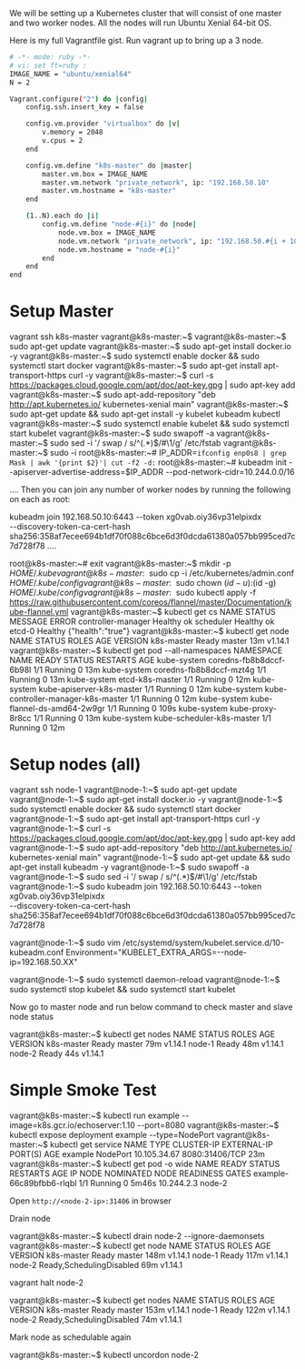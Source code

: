 We will be setting up a Kubernetes cluster that will consist of one master and two worker nodes. All the nodes will run Ubuntu Xenial 64-bit OS.

Here is my full Vagrantfile gist. Run vagrant up to bring up a 3 node.

```bash
# -*- mode: ruby -*-
# vi: set ft=ruby :
IMAGE_NAME = "ubuntu/xenial64"
N = 2

Vagrant.configure("2") do |config|
    config.ssh.insert_key = false

    config.vm.provider "virtualbox" do |v|
        v.memory = 2048
        v.cpus = 2
    end

    config.vm.define "k8s-master" do |master|
        master.vm.box = IMAGE_NAME
        master.vm.network "private_network", ip: "192.168.50.10"
        master.vm.hostname = "k8s-master"
    end

    (1..N).each do |i|
        config.vm.define "node-#{i}" do |node|
            node.vm.box = IMAGE_NAME
            node.vm.network "private_network", ip: "192.168.50.#{i + 10}"
            node.vm.hostname = "node-#{i}"
        end
    end
end
```

Setup Master
============

vagrant ssh k8s-master
vagrant@k8s-master:~$
vagrant@k8s-master:~$ sudo apt-get update
vagrant@k8s-master:~$ sudo apt-get install docker.io -y
vagrant@k8s-master:~$ sudo systemctl enable docker && sudo systemctl start docker
vagrant@k8s-master:~$ sudo apt-get install apt-transport-https curl -y
vagrant@k8s-master:~$ curl -s https://packages.cloud.google.com/apt/doc/apt-key.gpg | sudo apt-key add
vagrant@k8s-master:~$ sudo apt-add-repository "deb http://apt.kubernetes.io/ kubernetes-xenial main"
vagrant@k8s-master:~$ sudo apt-get update && sudo apt-get install -y kubelet kubeadm kubectl
vagrant@k8s-master:~$ sudo systemctl enable kubelet && sudo systemctl start kubelet
vagrant@k8s-master:~$ sudo swapoff -a
vagrant@k8s-master:~$ sudo sed -i '/ swap / s/^\(.*\)$/#\1/g' /etc/fstab
vagrant@k8s-master:~$ sudo -i
root@k8s-master:~# IP_ADDR=`ifconfig enp0s8 | grep Mask | awk '{print $2}'| cut -f2 -d:`
root@k8s-master:~# kubeadm init --apiserver-advertise-address=$IP_ADDR --pod-network-cidr=10.244.0.0/16

....
Then you can join any number of worker nodes by running the following on each as root:

kubeadm join 192.168.50.10:6443 --token xg0vab.oiy36vp31elpixdx \
    --discovery-token-ca-cert-hash sha256:358af7ecee694b1df70f088c6bce6d3f0dcda61380a057bb995ced7c7d728f78
....

root@k8s-master:~# exit
vagrant@k8s-master:~$ mkdir -p $HOME/.kube
vagrant@k8s-master:~$ sudo cp -i /etc/kubernetes/admin.conf $HOME/.kube/config
vagrant@k8s-master:~$ sudo chown $(id -u):$(id -g) $HOME/.kube/config
vagrant@k8s-master:~$ sudo kubectl apply -f https://raw.githubusercontent.com/coreos/flannel/master/Documentation/kube-flannel.yml
vagrant@k8s-master:~$ kubectl get cs
NAME                 STATUS    MESSAGE             ERROR
controller-manager   Healthy   ok
scheduler            Healthy   ok
etcd-0               Healthy   {"health":"true"}
vagrant@k8s-master:~$ kubectl get node
NAME         STATUS   ROLES    AGE   VERSION
k8s-master   Ready    master   13m   v1.14.1
vagrant@k8s-master:~$ kubectl get pod --all-namespaces
NAMESPACE     NAME                                 READY   STATUS    RESTARTS   AGE
kube-system   coredns-fb8b8dccf-6b98l              1/1     Running   0          13m
kube-system   coredns-fb8b8dccf-mzt4g              1/1     Running   0          13m
kube-system   etcd-k8s-master                      1/1     Running   0          12m
kube-system   kube-apiserver-k8s-master            1/1     Running   0          12m
kube-system   kube-controller-manager-k8s-master   1/1     Running   0          12m
kube-system   kube-flannel-ds-amd64-2w9gr          1/1     Running   0          109s
kube-system   kube-proxy-8r8cc                     1/1     Running   0          13m
kube-system   kube-scheduler-k8s-master            1/1     Running   0          12m


Setup nodes (all)
=================

vagrant ssh node-1
vagrant@node-1:~$ sudo apt-get update
vagrant@node-1:~$ sudo apt-get install docker.io -y
vagrant@node-1:~$ sudo systemctl enable docker && sudo systemctl start docker
vagrant@node-1:~$ sudo apt-get install apt-transport-https curl -y
vagrant@node-1:~$ curl -s https://packages.cloud.google.com/apt/doc/apt-key.gpg | sudo apt-key add
vagrant@node-1:~$ sudo apt-add-repository "deb http://apt.kubernetes.io/ kubernetes-xenial main"
vagrant@node-1:~$ sudo apt-get update && sudo apt-get install kubeadm -y
vagrant@node-1:~$ sudo swapoff -a
vagrant@node-1:~$ sudo sed -i '/ swap / s/^\(.*\)$/#\1/g' /etc/fstab
vagrant@node-1:~$ sudo kubeadm join 192.168.50.10:6443 --token xg0vab.oiy36vp31elpixdx \
    --discovery-token-ca-cert-hash sha256:358af7ecee694b1df70f088c6bce6d3f0dcda61380a057bb995ced7c7d728f78

vagrant@node-1:~$ sudo vim /etc/systemd/system/kubelet.service.d/10-kubeadm.conf
Environment="KUBELET_EXTRA_ARGS=--node-ip=192.168.50.XX"

vagrant@node-1:~$ sudo systemctl daemon-reload
vagrant@node-1:~$ sudo systemctl stop kubelet && sudo systemctl start kubelet

Now go to master node and run below command to check master and slave node status

vagrant@k8s-master:~$ kubectl get nodes
NAME         STATUS   ROLES    AGE   VERSION
k8s-master   Ready    master   79m   v1.14.1
node-1       Ready    <none>   48m   v1.14.1
node-2       Ready    <none>   44s   v1.14.1

Simple Smoke Test
=================


vagrant@k8s-master:~$ kubectl run example --image=k8s.gcr.io/echoserver:1.10 --port=8080
vagrant@k8s-master:~$ kubectl expose deployment example --type=NodePort
vagrant@k8s-master:~$ kubectl get service
NAME         TYPE        CLUSTER-IP     EXTERNAL-IP   PORT(S)          AGE
example      NodePort    10.105.34.67   <none>        8080:31406/TCP   23m
vagrant@k8s-master:~$ kubectl get pod -o wide
NAME                       READY   STATUS    RESTARTS   AGE     IP           NODE     NOMINATED NODE   READINESS GATES
example-66c89bfbb6-rlqbl   1/1     Running   0          5m46s   10.244.2.3   node-2   <none>           <none>

Open `http://<node-2-ip>:31406` in browser


Drain node

vagrant@k8s-master:~$ kubectl drain node-2 --ignore-daemonsets
vagrant@k8s-master:~$ kubectl get node
NAME         STATUS                     ROLES    AGE    VERSION
k8s-master   Ready                      master   148m   v1.14.1
node-1       Ready                      <none>   117m   v1.14.1
node-2       Ready,SchedulingDisabled   <none>   69m    v1.14.1

vagrant halt node-2

vagrant@k8s-master:~$ kubectl get nodes
NAME         STATUS                     ROLES    AGE    VERSION
k8s-master   Ready                      master   153m   v1.14.1
node-1       Ready                      <none>   122m   v1.14.1
node-2       Ready,SchedulingDisabled   <none>   74m    v1.14.1

Mark node as schedulable again

vagrant@k8s-master:~$ kubectl uncordon node-2
